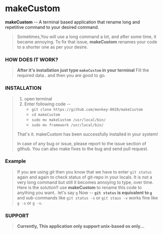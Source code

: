 # makeCustom

**makeCustom** --  A terminal based application that rename long and repetitive command to your desired command.
  

> Sometimes,You will use a long command a lot, and after some time, it became annoying.
> To fix that issue, **makeCustom** renames your code to a shorter one as per your desire.
>
### HOW DOES IT WORK?	
> **After it's installation just type `makeCustom` in your terminal**
> Fill the required data.. and then you are good to go.

### INSTALLATION
> 1. open terminal
> 2. Enter following code --
>		* `git clone https://github.com/monkey-0028/makeCustom`
>		* `cd makeCustom`
>		* `sudo mv makeCustom /usr/local/bin/`
>    * `sudo mv framework /usr/local/bin/` 
>
> That's it.
> makeCustom has been successfully installed in your system!
> 
>
> In case of any bug or issue, please report to the issue section of github.
> You can also make fixes to the bug and send pull request.
>
### Example
> If you are using git then you know that we have to enter `git status` again and again to check status of git-repo in your locals.
> It is not a very long command but still it becomes annoying to type, over time.
> Here is the solution!!
> use **makeCustom** to rename this code to anything you want.. let's say `g`
> Now -- **`git status` is equivalent to `g`**
> and sub-commands like `git status -s` or `git staus -v` works fine like `g -s` or `g -v`.
>
> 

### SUPPORT
>**Currently, This application only support unix-based os only...**
>
